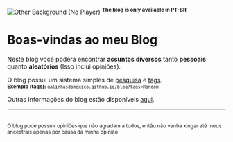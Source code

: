 ![Other Background (No Player)](https://galinhasdomexico.github.io/cdn/img/others/other%20background%20(no%20player).png)
<sup>**The blog is only available in PT-BR**</sup>

# Boas-vindas ao meu Blog

Neste blog você poderá encontrar **assuntos diversos** tanto **pessoais** quanto **aleatórios** (Isso inclui opiniões).

O blog possui um sistema simples de [pesquisa](https://galinhasdomexico.github.io/blog/) e [tags](https://galinhasdomexico.github.io/blog/tags). <br>
<sup>**Exemplo (tags):** [<code>galinhasdomexico.github.io/blog?tags=Random</code></sup>](https://galinhasdomexico.github.io/blog/?tags=None)

Outras informações do blog estão disponíveis [aqui](https://galinhasdomexico.github.io/blog/about).

----
<br>
<sup>O blog pode possuir opiniões que não agradam a todos, então não venha xingar até meus ancestrais apenas por causa da minha opinião</sup>
